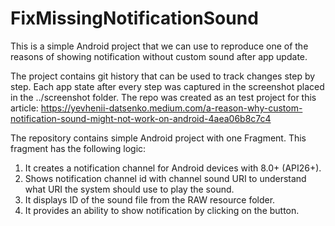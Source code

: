 # FixMissingNotificationSound

This is a simple Android project that we can use to reproduce one of the reasons of showing notification without custom sound after app update.

The project contains git history that can be used to track changes step by step. Each app state after every step was captured in the screenshot placed in the ../screenshot folder.
The repo was created as an test project for this article: https://yevhenii-datsenko.medium.com/a-reason-why-custom-notification-sound-might-not-work-on-android-4aea06b8c7c4

The repository contains simple Android project with one Fragment. This fragment has the following logic:
1. It creates a notification channel for Android devices with 8.0+ (API26+).
2. Shows notification channel id with channel sound URI to understand what URI the system should use to play the sound.
3. It displays ID of the sound file from the RAW resource folder.
4. It provides an ability to show notification by clicking on the button.
